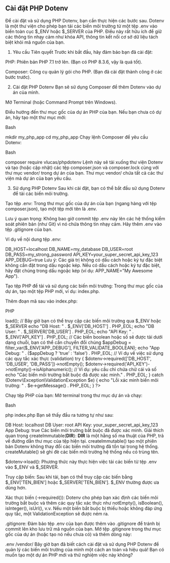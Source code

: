 ## Cài đặt PHP Dotenv

Để cài đặt và sử dụng PHP Dotenv, bạn cần thực hiện các bước sau. Dotenv là một thư viện cho phép bạn tải các biến môi trường từ một tệp .env vào biến toàn cục $_ENV hoặc $_SERVER của PHP. Điều này rất hữu ích để giữ các thông tin nhạy cảm như khóa API, thông tin kết nối cơ sở dữ liệu tách biệt khỏi mã nguồn của bạn.

1. Yêu cầu Tiên quyết
Trước khi bắt đầu, hãy đảm bảo bạn đã cài đặt:

PHP: Phiên bản PHP 7.1 trở lên. (Bạn có PHP 8.3.6, vậy là quá tốt).

Composer: Công cụ quản lý gói cho PHP. (Bạn đã cài đặt thành công ở các bước trước).

2. Cài đặt PHP Dotenv
Bạn sẽ sử dụng Composer để thêm Dotenv vào dự án của mình.

Mở Terminal (hoặc Command Prompt trên Windows).

Điều hướng đến thư mục gốc của dự án PHP của bạn. Nếu bạn chưa có dự án, hãy tạo một thư mục mới:

Bash

mkdir my_php_app
cd my_php_app
Chạy lệnh Composer để yêu cầu Dotenv:

Bash

composer require vlucas/phpdotenv
Lệnh này sẽ tải xuống thư viện Dotenv và tạo (hoặc cập nhật) các tệp composer.json và composer.lock cùng với thư mục vendor/ trong dự án của bạn. Thư mục vendor/ chứa tất cả các thư viện mà dự án của bạn yêu cầu.

3. Sử dụng PHP Dotenv
Sau khi cài đặt, bạn có thể bắt đầu sử dụng Dotenv để tải các biến môi trường.

Tạo tệp .env:
Trong thư mục gốc của dự án của bạn (ngang hàng với tệp composer.json), tạo một tệp mới tên là .env.

Lưu ý quan trọng: Không bao giờ commit tệp .env này lên các hệ thống kiểm soát phiên bản (như Git) vì nó chứa thông tin nhạy cảm. Hãy thêm .env vào tệp .gitignore của bạn.

Ví dụ về nội dung tệp .env:

DB_HOST=localhost
DB_NAME=my_database
DB_USER=root
DB_PASS=my_strong_password
API_KEY=your_super_secret_api_key_123
APP_DEBUG=true
Lưu ý: Các giá trị không có dấu cách hoặc ký tự đặc biệt không cần đặt trong dấu ngoặc kép. Nếu có dấu cách hoặc ký tự đặc biệt, hãy đặt chúng trong dấu ngoặc kép (ví dụ: APP_NAME="My Awesome App").

Tạo tệp PHP để tải và sử dụng các biến môi trường:
Trong thư mục gốc của dự án, tạo một tệp PHP mới, ví dụ: index.php.

Thêm đoạn mã sau vào index.php:

PHP

<?php

// Tự động tải tất cả các lớp của Composer (bao gồm Dotenv)
require __DIR__ . '/vendor/autoload.php';

// Tạo một phiên bản mới của Dotenv
// Truyền đường dẫn đến thư mục chứa tệp .env của bạn
$dotenv = Dotenv\Dotenv::createImmutable(__DIR__);

// Tải các biến môi trường
$dotenv->load();

// Bây giờ bạn có thể truy cập các biến môi trường qua $_ENV hoặc $_SERVER
echo "DB Host: " . $_ENV['DB_HOST'] . PHP_EOL;
echo "DB User: " . $_SERVER['DB_USER'] . PHP_EOL;
echo "API Key: " . $_ENV['API_KEY'] . PHP_EOL;

// Các biến boolean hoặc số sẽ được tải dưới dạng chuỗi, bạn có thể cần chuyển đổi chúng
$appDebug = filter_var($_ENV['APP_DEBUG'], FILTER_VALIDATE_BOOLEAN);
echo "App Debug: " . ($appDebug ? 'true' : 'false') . PHP_EOL;

// Ví dụ về việc sử dụng các quy tắc xác thực (validation)
try {
    $dotenv->required(['DB_HOST', 'DB_USER', 'DB_PASS'])->notEmpty();
    $dotenv->required('API_KEY')->notEmpty()->isAlphanumeric(); // Ví dụ: yêu cầu chỉ chứa chữ cái và số
    echo "Các biến môi trường bắt buộc đã được xác minh." . PHP_EOL;
} catch (Dotenv\Exception\ValidationException $e) {
    echo "Lỗi xác minh biến môi trường: " . $e->getMessage() . PHP_EOL;
}
?>
Chạy tệp PHP của bạn:
Mở terminal trong thư mục dự án và chạy:

Bash

php index.php
Bạn sẽ thấy đầu ra tương tự như sau:

DB Host: localhost
DB User: root
API Key: your_super_secret_api_key_123
App Debug: true
Các biến môi trường bắt buộc đã được xác minh.
Giải thích quan trọng
createImmutable(__DIR__): __DIR__ là một hằng số ma thuật của PHP, trả về đường dẫn thư mục của tệp hiện tại. createImmutable() tạo một phiên bản Dotenv không thay đổi các biến môi trường đã tồn tại trong hệ thống. createMutable() sẽ ghi đè các biến môi trường hệ thống nếu có trùng tên.

$dotenv->load(): Phương thức này thực hiện việc tải các biến từ tệp .env vào $_ENV và $_SERVER.

Truy cập biến: Sau khi tải, bạn có thể truy cập các biến bằng $_ENV['TEN_BIEN'] hoặc $_SERVER['TEN_BIEN']. $_ENV thường được ưa dùng hơn.

Xác thực biến (->required()): Dotenv cho phép bạn xác định các biến môi trường bắt buộc và thêm các quy tắc xác thực như notEmpty(), isBoolean(), isInteger(), isUrl(), v.v. Nếu một biến bắt buộc bị thiếu hoặc không đáp ứng quy tắc, một ValidationException sẽ được ném ra.

.gitignore: Đảm bảo tệp .env của bạn được thêm vào .gitignore để tránh bị commit lên kho lưu trữ mã nguồn của bạn.
Mở tệp .gitignore trong thư mục gốc của dự án (hoặc tạo nó nếu chưa có) và thêm dòng này:

.env
/vendor/
Bây giờ bạn đã biết cách cài đặt và sử dụng PHP Dotenv để quản lý các biến môi trường của mình một cách an toàn và hiệu quả! Bạn có muốn tạo một dự án PHP mới và thử nghiệm việc này không?